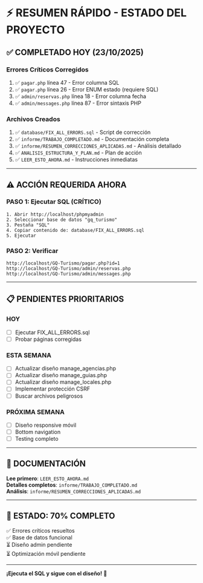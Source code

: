 # ⚡ RESUMEN RÁPIDO - ESTADO DEL PROYECTO

## ✅ COMPLETADO HOY (23/10/2025)

### Errores Críticos Corregidos
1. ✅ `pagar.php` línea 47 - Error columna SQL
2. ✅ `pagar.php` línea 26 - Error ENUM estado (requiere SQL)
3. ✅ `admin/reservas.php` línea 18 - Error columna fecha
4. ✅ `admin/messages.php` línea 87 - Error sintaxis PHP

### Archivos Creados
1. ✅ `database/FIX_ALL_ERRORS.sql` - Script de corrección
2. ✅ `informe/TRABAJO_COMPLETADO.md` - Documentación completa
3. ✅ `informe/RESUMEN_CORRECCIONES_APLICADAS.md` - Análisis detallado
4. ✅ `ANALISIS_ESTRUCTURA_Y_PLAN.md` - Plan de acción
5. ✅ `LEER_ESTO_AHORA.md` - Instrucciones inmediatas

---

## ⚠️ ACCIÓN REQUERIDA AHORA

### PASO 1: Ejecutar SQL (CRÍTICO)
```
1. Abrir http://localhost/phpmyadmin
2. Seleccionar base de datos "gq_turismo"
3. Pestaña "SQL"
4. Copiar contenido de: database/FIX_ALL_ERRORS.sql
5. Ejecutar
```

### PASO 2: Verificar
```
http://localhost/GQ-Turismo/pagar.php?id=1
http://localhost/GQ-Turismo/admin/reservas.php
http://localhost/GQ-Turismo/admin/messages.php
```

---

## 📋 PENDIENTES PRIORITARIOS

### HOY
- [ ] Ejecutar FIX_ALL_ERRORS.sql
- [ ] Probar páginas corregidas

### ESTA SEMANA  
- [ ] Actualizar diseño manage_agencias.php
- [ ] Actualizar diseño manage_guias.php
- [ ] Actualizar diseño manage_locales.php
- [ ] Implementar protección CSRF
- [ ] Buscar archivos peligrosos

### PRÓXIMA SEMANA
- [ ] Diseño responsive móvil
- [ ] Bottom navigation
- [ ] Testing completo

---

## 📁 DOCUMENTACIÓN

**Lee primero**: `LEER_ESTO_AHORA.md`  
**Detalles completos**: `informe/TRABAJO_COMPLETADO.md`  
**Análisis**: `informe/RESUMEN_CORRECCIONES_APLICADAS.md`

---

## 🎯 ESTADO: 70% COMPLETO

✅ Errores críticos resueltos  
✅ Base de datos funcional  
⏳ Diseño admin pendiente  
⏳ Optimización móvil pendiente  

---

**¡Ejecuta el SQL y sigue con el diseño!** 🚀
